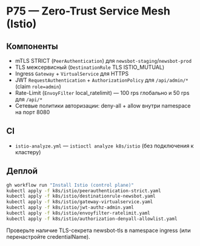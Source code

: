 # P75 — Zero-Trust Service Mesh (Istio)

## Компоненты
- mTLS STRICT (`PeerAuthentication`) для `newsbot-staging`/`newsbot-prod`
- TLS межсервисный (`DestinationRule` TLS ISTIO_MUTUAL)
- Ingress `Gateway` + `VirtualService` для HTTPS
- JWT `RequestAuthentication` + `AuthorizationPolicy` для `/api/admin/*` (claim `role=admin`)
- Rate-Limit (`EnvoyFilter` local_ratelimit) — 100 rps глобально и 50 rps для `/api/*`
- Сетевые политики авторизации: deny-all + allow внутри namespace на порт 8080

## CI
- `istio-analyze.yml` — `istioctl analyze k8s/istio` (без подключения к кластеру)

## Деплой
```bash
gh workflow run "Install Istio (control plane)"
kubectl apply -f k8s/istio/peerauthentication-strict.yaml
kubectl apply -f k8s/istio/destinationrule-newsbot.yaml
kubectl apply -f k8s/istio/gateway-virtualservice.yaml
kubectl apply -f k8s/istio/jwt-authz-admin.yaml
kubectl apply -f k8s/istio/envoyfilter-ratelimit.yaml
kubectl apply -f k8s/istio/authorization-denyall-allowlist.yaml
```

Проверьте наличие TLS-секрета newsbot-tls в namespace ingress (или перенастройте credentialName).
